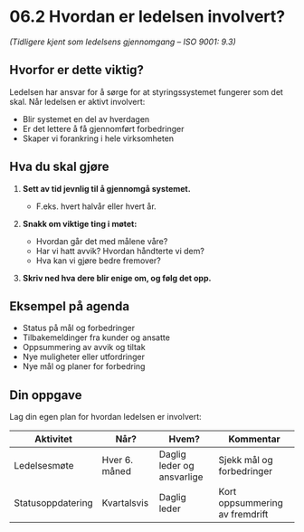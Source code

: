# 06.2 Hvordan er ledelsen involvert?

*(Tidligere kjent som ledelsens gjennomgang – ISO 9001: 9.3)*

## Hvorfor er dette viktig?

Ledelsen har ansvar for å sørge for at styringssystemet fungerer som det skal. Når ledelsen er aktivt involvert:
- Blir systemet en del av hverdagen
- Er det lettere å få gjennomført forbedringer
- Skaper vi forankring i hele virksomheten

## Hva du skal gjøre

1. **Sett av tid jevnlig til å gjennomgå systemet.**
   - F.eks. hvert halvår eller hvert år.

2. **Snakk om viktige ting i møtet:**
   - Hvordan går det med målene våre?
   - Har vi hatt avvik? Hvordan håndterte vi dem?
   - Hva kan vi gjøre bedre fremover?

3. **Skriv ned hva dere blir enige om, og følg det opp.**

## Eksempel på agenda

- Status på mål og forbedringer
- Tilbakemeldinger fra kunder og ansatte
- Oppsummering av avvik og tiltak
- Nye muligheter eller utfordringer
- Nye mål og planer for forbedring

## Din oppgave

Lag din egen plan for hvordan ledelsen er involvert:

| Aktivitet | Når? | Hvem? | Kommentar |
|-----------|------|-------|-----------|
| Ledelsesmøte | Hver 6. måned | Daglig leder og ansvarlige | Sjekk mål og forbedringer |
| Statusoppdatering | Kvartalsvis | Daglig leder | Kort oppsummering av fremdrift |

